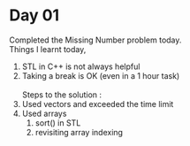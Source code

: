 # Day 01
Completed the Missing Number problem today. <br>
Things I learnt today,
1. STL in C++ is not always helpful
2. Taking a break is OK (even in a 1 hour task) <br><br>
Steps to the solution : 
1. Used vectors and exceeded the time limit
2. Used arrays
    1. sort() in STL
    2. revisiting array indexing
